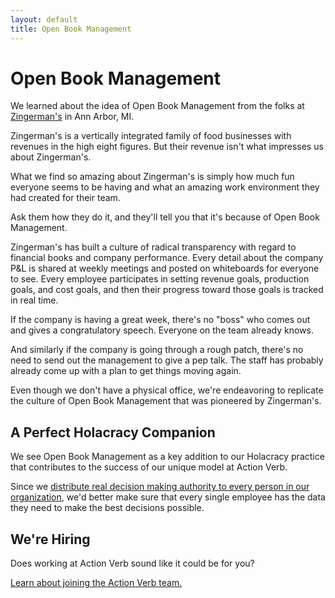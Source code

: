 ```yaml
---
layout: default
title: Open Book Management
---
```


# Open Book Management

We learned about the idea of Open Book Management from
the folks at <a target="_blank" href="http://www.zingermanscommunity.com/about-us/">Zingerman's</a> in Ann Arbor, MI.

Zingerman's is a vertically integrated family of food businesses with revenues
in the high eight figures.  But their revenue isn't what impresses us about
Zingerman's.

What we find so amazing about Zingerman's is simply how much
fun everyone seems to be having and what an amazing work environment
they had created for their team.

Ask them how they do it, and they'll tell you that it's because of Open
Book Management.

Zingerman's has built a culture of radical transparency with regard to
financial books and company performance.  Every detail about the company
P&amp;L is shared at weekly meetings and posted on whiteboards for
everyone to see.  Every employee participates in setting revenue goals,
production goals, and cost goals, and then their progress toward those
goals is tracked in real time.

If the company is having a great week, there's no &quot;boss&quot; who
comes out and gives a congratulatory speech.  Everyone on the team already knows.

And similarly if the company is going through a rough patch, there's no
need to send out the management to give a pep talk.  The staff has
probably already come up with a plan to get things moving again.

Even though we don't have a physical office, we're endeavoring to
replicate the culture of Open Book Management that was pioneered by
Zingerman's.


## A Perfect Holacracy Companion

We see Open Book Management as a key addition to our Holacracy practice
that contributes to the success of our unique model at Action Verb.

Since we [distribute real decision making authority to every person in
our organization](/holacracy), we'd better make sure that every single employee has
the data they need to make the best decisions possible.


## We're Hiring

Does working at Action Verb sound like it could be for you?

[Learn about joining the Action Verb team.](/now-hiring)
